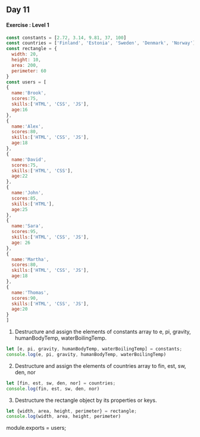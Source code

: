 ## Day 11

#### Exercise : Level 1

```javascript
const constants = [2.72, 3.14, 9.81, 37, 100]
const countries = ['Finland', 'Estonia', 'Sweden', 'Denmark', 'Norway']
const rectangle = {
  width: 20,
  height: 10,
  area: 200,
  perimeter: 60
}
const users = [
{
  name:'Brook',
  scores:75,
  skills:['HTML', 'CSS', 'JS'],
  age:16
},
{
  name:'Alex',
  scores:80,
  skills:['HTML', 'CSS', 'JS'],
  age:18
},
{
  name:'David',
  scores:75,
  skills:['HTML', 'CSS'],
  age:22
},
{
  name:'John',
  scores:85,
  skills:['HTML'],
  age:25
},
{
  name:'Sara',
  scores:95,
  skills:['HTML', 'CSS', 'JS'],
  age: 26
},
{
  name:'Martha',
  scores:80,
  skills:['HTML', 'CSS', 'JS'],
  age:18
},
{
  name:'Thomas',
  scores:90,
  skills:['HTML', 'CSS', 'JS'],
  age:20
}
]
```
1) Destructure and assign the elements of constants array to e, pi, gravity, humanBodyTemp, waterBoilingTemp. 

```javascript
let [e, pi, gravity, humanBodyTemp, waterBoilingTemp] = constants;
console.log(e, pi, gravity, humanBodyTemp, waterBoilingTemp)
```

2) Destructure and assign the elements of countries array to fin, est, sw, den, nor

```javascript
let [fin, est, sw, den, nor] = countries;
console.log(fin, est, sw, den, nor)
```

3) Destructure the rectangle object by its properties or keys. 

```javascript
let {width, area, height, perimeter} = rectangle;
console.log(width, area, height, perimeter)
```

module.exports = users;

